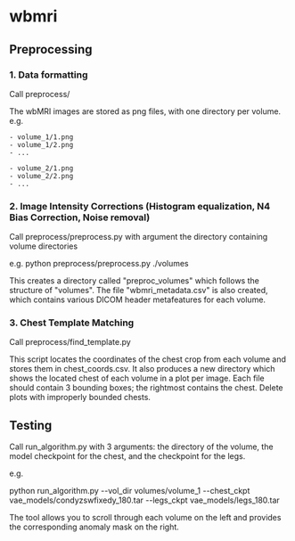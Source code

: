 # wbmri

## Preprocessing




### 1. Data formatting 
  Call preprocess/

  The wbMRI images are stored as png files, with one directory per volume.
  e.g. 
  
    - volume_1/1.png
    - volume_1/2.png
    - ...

    - volume_2/1.png
    - volume_2/2.png
    - ...


 
 
### 2. Image Intensity Corrections (Histogram equalization, N4 Bias Correction, Noise removal)

  Call preprocess/preprocess.py with argument the directory containing volume directories

  e.g. python preprocess/preprocess.py ./volumes

  This creates a directory called "preproc_volumes" which follows the structure of "volumes".
  The file "wbmri_metadata.csv" is also created, which contains various DICOM header metafeatures for each volume.
  
  
  
### 3. Chest Template Matching
  Call preprocess/find_template.py
  
  This script locates the coordinates of the chest crop from each volume and stores them in chest_coords.csv.
  It also produces a new directory which shows the located chest of each volume in a plot per image. 
  Each file should contain 3 bounding boxes; the rightmost contains the chest. 
  Delete plots with improperly bounded chests.

  

## Testing

  Call run_algorithm.py with 3 arguments: the directory of the volume, the model checkpoint for the chest, and the checkpoint for the legs.
  
  e.g. 
  
  python run_algorithm.py --vol_dir volumes/volume_1 --chest_ckpt vae_models/condyzswfixedy_180.tar --legs_ckpt vae_models/legs_180.tar

  The tool allows you to scroll through each volume on the left and provides the corresponding anomaly mask on the right.
